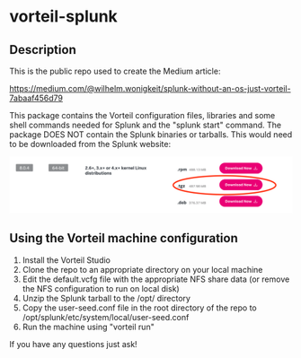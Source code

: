 # vorteil-splunk

## Description

This is the public repo used to create the Medium article:

https://medium.com/@wilhelm.wonigkeit/splunk-without-an-os-just-vorteil-7abaaf456d79

This package contains the Vorteil configuration files, libraries and some shell commands needed for Splunk and the "splunk start" command. The package DOES NOT contain the Splunk binaries or tarballs. This would need to be downloaded from the Splunk website:

![alt text](download.png?raw=true "Splunk Download")

## Using the Vorteil machine configuration

1. Install the Vorteil Studio
2. Clone the repo to an appropriate directory on your local machine
3. Edit the default.vcfg file with the appropriate NFS share data (or remove the NFS configuration to run on local disk)
4. Unzip the Splunk tarball to the /opt/ directory
5. Copy the user-seed.conf file in the root directory of the repo to /opt/splunk/etc/system/local/user-seed.conf
6. Run the machine using "vorteil run"

If you have any questions just ask!
